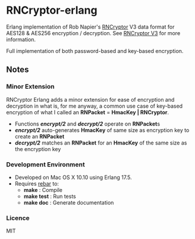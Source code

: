 # RNCryptor-erlang

Erlang implementation of Rob Napier's <a href="https://github.com/RNCryptor/RNCryptor">RNCryptor</a> V3 data format for AES128 &
AES256 encryption / decryption. See <a
href="https://github.com/RNCryptor/RNCryptor-Spec/blob/master/RNCryptor-Spec-v3.md">RNCryptor
V3</a> for more information.


Full implementation of both password-based and key-based encryption.

## Notes
### Minor Extension
RNCryptor Erlang adds a minor extension for ease of encryption and decryption in what is, for me anyway, a common use case of key-based encryption of what I called an **RNPacket** = **HmacKey \| RNCryptor**.
  * Functions **_encrypt/2_** and **_decrypt/2_** operate on **RNPacket**s
  * **_encrypt/2_** auto-generates **HmacKey** of same size as encryption key to create an **RNPacket**
  * **_decrypt/2_** matches an **RNPacket** for an **HmacKey** of the same size as the encryption key


### Development Environment
 * Developed on Mac OS X 10.10 using Erlang 17.5.
 * Requires <a href="https://github.com/rebar/rebar">rebar</a> to:
    * **make** : Compile
    * **make test** : Run tests
    * **make doc** : Generate documentation


### Licence
MIT
